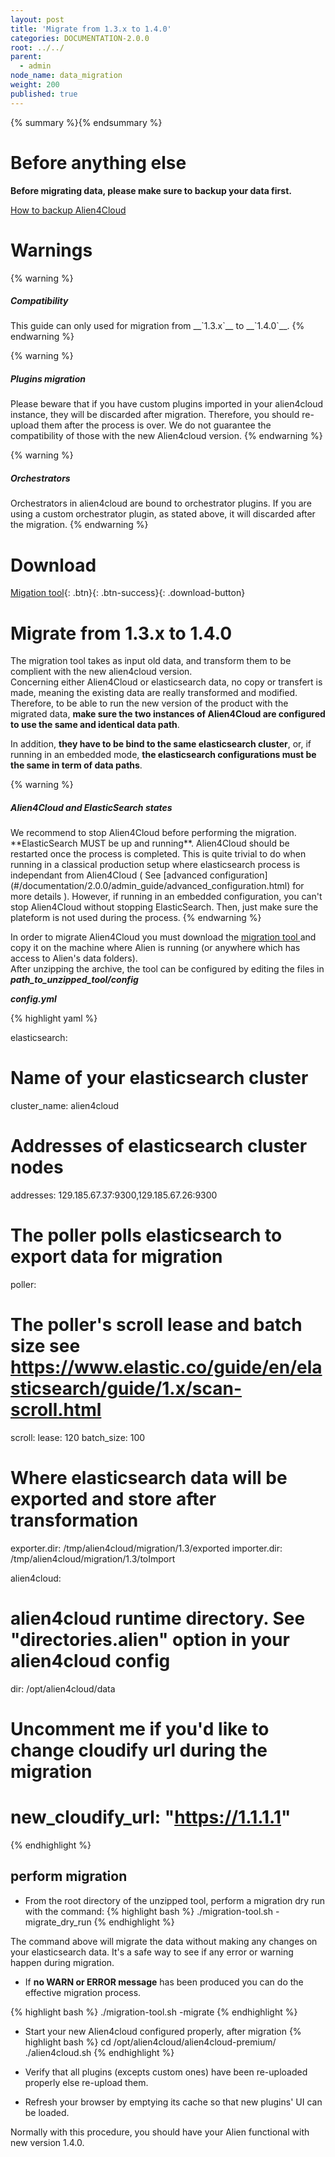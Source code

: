 ```yaml
---
layout: post
title: 'Migrate from 1.3.x to 1.4.0'
categories: DOCUMENTATION-2.0.0
root: ../../
parent:
  - admin
node_name: data_migration
weight: 200
published: true
---
```


{% summary %}{% endsummary %}


# Before anything else

**Before migrating data, please make sure to backup your data first.**

[How to backup Alien4Cloud](#/documentation/2.0.0/admin_guide/backup_restore.md) 

# Warnings

{% warning %}
<h5> Compatibility </h5>
This guide can only used for migration from __`1.3.x`__ to __`1.4.0`__.
{% endwarning %}

{% warning %}
<h5> Plugins migration </h5>
Please beware that if you have custom plugins imported in your alien4cloud instance, they will be discarded after migration. Therefore, you should re-upload them after the process is over.  
We do not guarantee the compatibility of those with the new Alien4cloud version.
{% endwarning %}

{% warning %}
<h5> Orchestrators </h5>
Orchestrators in alien4cloud are bound to orchestrator plugins. If you are using a custom orchestrator plugin, as stated above, it will discarded after the migration. 
{% endwarning %}



# Download ##

[<i class="fa fa-download"></i> Migation tool][migration-tool_url]{: .btn}{: .btn-success}{: .download-button}

# Migrate from 1.3.x to 1.4.0

The migration tool takes as input old data, and transform them to be complient with the new alien4cloud version.  
Concerning either Alien4Cloud or elasticsearch data, no copy or transfert is made, meaning the existing data are really transformed and modified. Therefore, to be able to run the new version of the product with the migrated data, **make sure the two instances of Alien4Cloud are configured to use the same and identical data path**.

In addition, **they have to be bind to the same elasticsearch cluster**, or, if running in an embedded mode, **the elasticsearch configurations must be the same in term of data paths**.

{% warning %}
<h5>Alien4Cloud and ElasticSearch states</h5>
We recommend to stop Alien4Cloud before performing the migration. **ElasticSearch MUST be up and running**. Alien4Cloud should be restarted once the process is completed.  This is quite trivial to do when running in a classical production setup where elasticsearch process is independant from Alien4Cloud ( See [advanced configuration](#/documentation/2.0.0/admin_guide/advanced_configuration.html) for more details ).  
However, if running in an embedded configuration, you can't stop Alien4Cloud without stopping ElasticSearch. Then, just make sure the plateform is not used during the process.  
{% endwarning %}

In order to migrate Alien4Cloud you must download the [ migration tool ][migration-tool_url] and copy it on the machine where Alien is running (or anywhere which has access to Alien's data folders).  
After unzipping the archive, the tool can be configured by editing the files in ***path_to_unzipped_tool/config***

***config.yml***

{% highlight yaml %}

elasticsearch:
# Name of your elasticsearch cluster
  cluster_name: alien4cloud
# Addresses of elasticsearch cluster nodes
  addresses: 129.185.67.37:9300,129.185.67.26:9300

# The poller polls elasticsearch to export data for migration
poller:
# The poller's scroll lease and batch size see https://www.elastic.co/guide/en/elasticsearch/guide/1.x/scan-scroll.html
  scroll:
    lease: 120
    batch_size: 100

# Where elasticsearch data will be exported and store after transformation
exporter.dir: /tmp/alien4cloud/migration/1.3/exported
importer.dir: /tmp/alien4cloud/migration/1.3/toImport

alien4cloud:
# alien4cloud runtime directory. See "directories.alien" option in your alien4cloud config
  dir: /opt/alien4cloud/data

# Uncomment me if you'd like to change cloudify url during the migration
# new_cloudify_url: "https://1.1.1.1"

{% endhighlight %}



## perform migration

* From the root directory of the unzipped tool, perform a migration dry run with the command:
{% highlight bash %}
./migration-tool.sh -migrate_dry_run
{% endhighlight %}

The command above will migrate the data without making any changes on your elasticsearch data. It's a safe way to see if any error or warning happen during migration.

* If **no WARN or ERROR message** has been produced you can do the effective migration process.

{% highlight bash %}
./migration-tool.sh -migrate
{% endhighlight %}

* Start your new Alien4cloud configured properly, after migration
{% highlight bash %}
cd /opt/alien4cloud/alien4cloud-premium/
./alien4cloud.sh
{% endhighlight %}

* Verify that all plugins (excepts custom ones) have been re-uploaded properly else re-upload them.  

* Refresh your browser by emptying its cache so that new plugins' UI can be loaded.

Normally with this procedure, you should have your Alien functional with new version 1.4.0.



[backup-restore-tool_url]: http://fastconnect.org/maven/service/local/artifact/maven/redirect?r=fastconnect&g=alien4cloud&a=alien4cloud-backup-restore-tools&v=LATEST&p=zip&c=distrib "backup-restore-tool"

[migration-tool_url]: http://fastconnect.org/maven/service/local/artifact/maven/redirect?r=fastconnect&g=alien4cloud&a=alien4cloud-migration&v=LATEST&p=zip&c=distrib "migration-tool"
